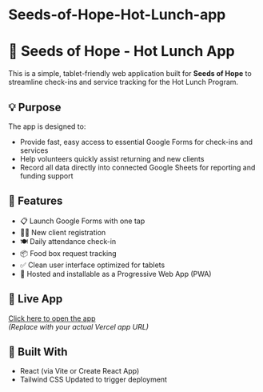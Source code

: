 # Seeds-of-Hope-Hot-Lunch-app
# 🌱 Seeds of Hope - Hot Lunch App

This is a simple, tablet-friendly web application built for **Seeds of Hope** to streamline check-ins and service tracking for the Hot Lunch Program.

## 💡 Purpose

The app is designed to:
- Provide fast, easy access to essential Google Forms for check-ins and services
- Help volunteers quickly assist returning and new clients
- Record all data directly into connected Google Sheets for reporting and funding support

## 🧩 Features

- 📋 Launch Google Forms with one tap
- 🧍‍♂️ New client registration
- 🍽️ Daily attendance check-in
- 📦 Food box request tracking
- ✅ Clean user interface optimized for tablets
- 🚀 Hosted and installable as a Progressive Web App (PWA)

## 🔗 Live App

[Click here to open the app](https://your-vercel-link.vercel.app)  
*(Replace with your actual Vercel app URL)*

## 🔧 Built With

- React (via Vite or Create React App)
- Tailwind CSS
Updated to trigger deployment

